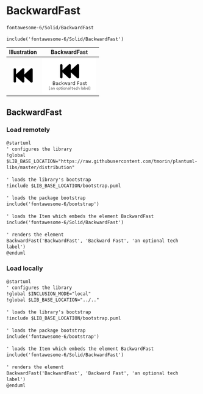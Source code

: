 # BackwardFast


```text
fontawesome-6/Solid/BackwardFast
```

```text
include('fontawesome-6/Solid/BackwardFast')
```



| Illustration | BackwardFast |
| :---: | :---: |
| ![illustration for Illustration](../../fontawesome-6/Solid/BackwardFast.png) | ![illustration for BackwardFast](../../fontawesome-6/Solid/BackwardFast.Local.png) |




## BackwardFast

### Load remotely
```plantuml
@startuml
' configures the library
!global $LIB_BASE_LOCATION="https://raw.githubusercontent.com/tmorin/plantuml-libs/master/distribution"

' loads the library's bootstrap
!include $LIB_BASE_LOCATION/bootstrap.puml

' loads the package bootstrap
include('fontawesome-6/bootstrap')

' loads the Item which embeds the element BackwardFast
include('fontawesome-6/Solid/BackwardFast')

' renders the element
BackwardFast('BackwardFast', 'Backward Fast', 'an optional tech label')
@enduml
```

### Load locally
```plantuml
@startuml
' configures the library
!global $INCLUSION_MODE="local"
!global $LIB_BASE_LOCATION="../.."

' loads the library's bootstrap
!include $LIB_BASE_LOCATION/bootstrap.puml

' loads the package bootstrap
include('fontawesome-6/bootstrap')

' loads the Item which embeds the element BackwardFast
include('fontawesome-6/Solid/BackwardFast')

' renders the element
BackwardFast('BackwardFast', 'Backward Fast', 'an optional tech label')
@enduml
```

